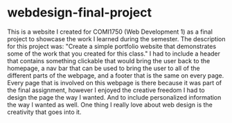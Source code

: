 # webdesign-final-project
This is a website I created for COMI1750 (Web Development 1) as a final project to showcase the work I learned during the semester.
The description for this project was: "Create a simple portfolio website that demonstrates some of the work that you created for this class."
I had to include a header that contains something clickable that would bring the user back to the homepage, a nav bar that can be used to bring the user to all of the different parts of the webpage, and a footer that is the same on every page. Every page that is involved on this webpage is there because it was part of the final assignment, however I enjoyed the creative freedom I had to design the page the way I wanted. And to include personalized information the way I wanted as well. One thing I really love about web design is the creativity that goes into it.
